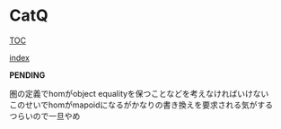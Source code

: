 # CatQ

[TOC](https://myuon.github.io/CatQ/toc.html)

[index](https://myuon.github.io/CatQ/index.html)

**PENDING**

圏の定義でhomがobject equalityを保つことなどを考えなければいけない  
このせいでhomがmapoidになるがかなりの書き換えを要求される気がする  
つらいので一旦やめ
